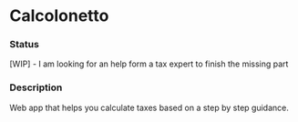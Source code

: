 # Calcolonetto


### Status
[WIP] - I am looking for an help form a tax expert to finish the missing part

### Description
Web app that helps you calculate taxes based on a step by step guidance.

